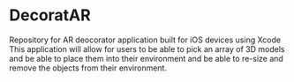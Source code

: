 # DecoratAR
Repository for AR deocorator application built for iOS devices using Xcode
This application will allow for users to be able to pick an array of 3D models and be able to place them into their environment and be able to re-size and remove
the objects from their environment.
